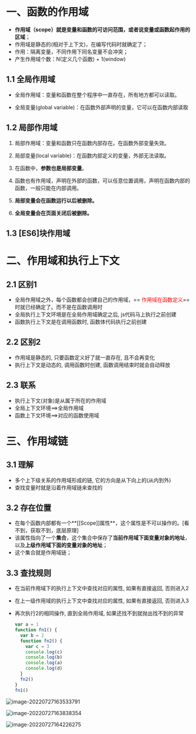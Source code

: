 # 一、函数的作用域

- **作用域（scope）**就是变量和函数的可访问范围，或者说**变量或函数起作用的区域**；
- 作用域是静态的(相对于上下文)，在编写代码时就确定了；
- 作用：隔离变量，不同作用下同名变量不会冲突；
- 产生作用域个数：N(定义几个函数) + 1(window)

## 1.1 全局作用域

- 全局作用域：变量和函数在整个程序中一直存在，所有地方都可以读取。

- 全局变量(global variable)：在函数外部声明的变量，它可以在函数内部读取

## 1.2 局部作用域

1. 局部作用域：变量和函数只在函数内部存在。在函数外部变量失效。 
2. 局部变量(local variable)：在函数内部定义的变量，外部无法读取。 
3. 在函数中，**参数也是局部变量**。 
4. 函数也有作用域，声明在外部的函数，可以任意位置调用，声明在函数内部的函数，一般只能在内部调用。 
5. **局部变量会在函数运行以后被删除。** 

6. **全局变量会在页面关闭后被删除。**

## 1.3 [ES6]块作用域

# 二、作用域和执行上下文

## 2.1 区别1

- 全局作用域之外，每个函数都会创建自己的作用域，==<font color = red > 作用域在函数定义</font>==时就已经确定了。而不是在函数调用时
- 全局执行上下文环境是在全局作用域确定之后, js代码马上执行之前创建
- 函数执行上下文是在调用函数时, 函数体代码执行之前创建

## 2.2 区别2

- 作用域是静态的, 只要函数定义好了就一直存在, 且不会再变化
- 执行上下文是动态的, 调用函数时创建, 函数调用结束时就会自动释放

## 2.3 联系

- 执行上下文(对象)是从属于所在的作用域
- 全局上下文环境\==>全局作用域
- 函数上下文环境\==>对应的函数使用域

# 三、作用域链

## 3.1 理解

- 多个上下级关系的作用域形成的链, 它的方向是从下向上的(从内到外)
- 查找变量时就是沿着作用域链来查找的

## 3.2 存在位置

- 在每个函数内部都有一个**[[Scope]]属性**，这个属性是不可以操作的。[看不到，获取不到，底层原理]
- 该属性指向了一个**集合**，这个集合中保存了**当前作用域下面变量对象的地址**，以及**上级作用域下面的变量对象的地址**；
- 这个集合就是作用域链；

## 3.3 查找规则

- 在当前作用域下的执行上下文中查找对应的属性, 如果有直接返回, 否则进入2

- 在上一级作用域的执行上下文中查找对应的属性, 如果有直接返回, 否则进入3

- 再次执行2的相同操作, 直到全局作用域, 如果还找不到就抛出找不到的异常

  ```js
  var a = 1
  function fn1() {
    var b = 2
    function fn2() {
      var c = 3
      console.log(c)
      console.log(b)
      console.log(a)
      console.log(d)
    }
    fn2()
  }
  fn1()
  ```

![image-20220727163533791](https://raw.githubusercontent.com/luckilypop/WebFront/main/js/images/202207271831854.png)

![image-20220727163838354](https://raw.githubusercontent.com/luckilypop/WebFront/main/js/images/202207271832121.png)

![image-20220727164226275](https://raw.githubusercontent.com/luckilypop/WebFront/main/js/images/202207271832613.png)